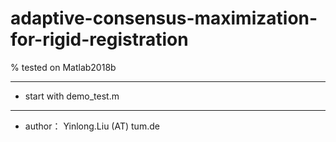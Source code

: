 # adaptive-consensus-maximization-for-rigid-registration

% tested on Matlab2018b

---------------------


* start with demo_test.m


-------------------------


* author： Yinlong.Liu (AT) tum.de

